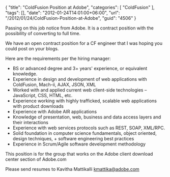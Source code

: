 {
	"title": "ColdFusion Position at Adobe",
	"categories": [
		"ColdFusion"
	],
	"tags": [],
	"date": "2012-01-24T14:01:00+06:00",
	"url": "/2012/01/24/ColdFusion-Position-at-Adobe",
	"guid": "4506"
}

Passing on this job notice from Adobe. It is a contract position with the possibility of converting to full time.


We have an open contract position for a CF engineer that I was hoping you could post on your blogs.  

Here are the requirements per the hiring manager: 
<ul>
<li>BS or advanced degree and 3+ years' experience, or equivalent knowledge.
<li>Experience in design and development of web applications with ColdFusion, Mach-ii, AJAX, JSON,  XML
<li>Worked with and applied current web client-side technologies – JavaScript, CSS, HTML, etc.
<li>Experience working with highly trafficked, scalable web applications with product downloads
<li>Experience with Adobe AIR applications
<li>Knowledge of presentation, web, business and data access layers and their interactions
<li>Experience with web services protocols such as REST, SOAP, XML/RPC.
<li>Solid foundation in computer science fundamentals, object oriented, design techniques, + software engineering best practices 
<li>Experience in Scrum/Agile software development methodology
</ul>
                
This position is for the group that works on the Adobe client download center section of Adobe.com

Please send resumes to Kavitha Mattikalli kmattika@adobe.com